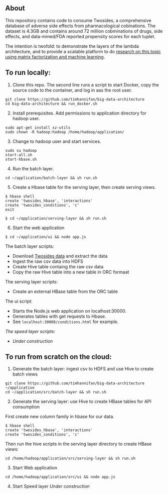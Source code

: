 

## About
This repository contains code to consume Twosides, a comprehensive database of adverse side effects from pharmacological cobinations. The dataset is 4.3GB and contains around 72 million cobminations of drugs, side effects, and data-mined/FDA reported propensity scores for each tuplet.

The intention is twofold: to demonstrate the layers of the lambda architecture, and to provide a scalable platform to do [research on this topic using matrix factorization and machine learning](https://github.com/timhannifan/drug-reaction-matrix-factorization).



## To run locally:

1. Clone this repo. The second line runs a script to start Docker, copy the source code to the container, and log in aas the root user.
```
git clone https://github.com/timhannifan/big-data-architecture 
cd big-data-architecture && run_docker.sh
```
2. Install prerequisites. Add permissions to application directory for hadoop user.
```
sudo apt-get install xz-utils
sudo chown -R hadoop:hadoop /home/hadoop/application/
```
3. Change to hadoop user and start services.
```
sudo su hadoop
start-all.sh
start-hbase.sh
```
4. Run the batch layer.
```
cd ~/application/batch-layer && sh run.sh
```

5. Create a Hbase table for the serving layer, then create serving views.

```
$ hbase shell
create 'twosides_hbase', 'interactions'
create 'twosides_conditions', 'c'
exit

$ cd ~/application/serving-layer && sh run.sh
```

6. Start the web application

```
$ cd ~/application/ui && node app.js
```

The batch layer scripts:
- Download [Twosides data](http://tatonettilab.org/resources/nsides/) and extract the data
- Ingest the raw csv data into HDFS
- Create Hive table containg the raw csv data
- Copy the raw Hive table into a new table in ORC formaat

The serving layer scripts:
- Create an external HBase table from the ORC table

The ui script:
- Starts the Node.js web application on localhost:30000.
- Generates tables with get requests to Hbase.
- See `localhost:30000/conditions.html` for example.

*The speed layer scripts:*
- *Under construction*


## To run from scratch on the cloud:

1. Generate the batch layer: ingest csv to HDFS and use Hive to create batch views
```
git clone https://github.com/timhannifan/big-data-architecture ~/application
cd ~/application/src/batch-layer && sh run.sh
```

2. Generate the serving layer: use Hive to create HBase tables for API consumption

First create new column family in hbase for our data.
```
$ hbase shell
create 'twosides_hbase', 'interactions'
create 'twosides_conditions', 'c'
```

Then run the hive scripts in the serving layer directory to create HBase views:
```
cd /home/hadoop/application/src/serving-layer && sh run.sh
```

3. Start Web application
```
cd /home/hadoop/application/src/ui && node app.js
```

4. Start Speed layer
*Under construction*
